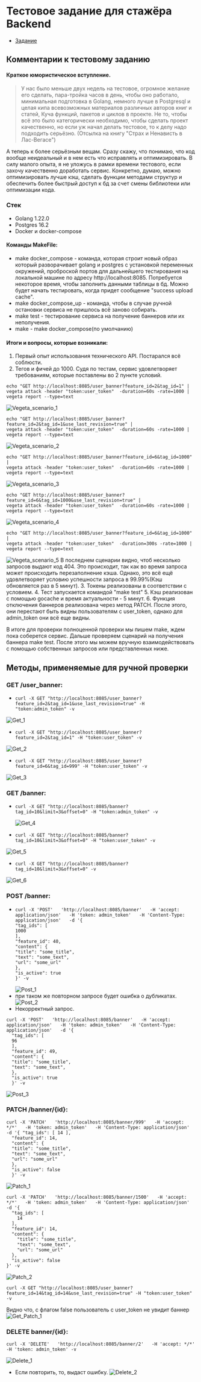 # Тестовое задание для стажёра Backend

- [Задание](./Task.md)

## Комментарии к тестовому заданию

#### Краткое юмористическое вступление.
> У нас было меньше двух недель на тестовое, огромное желание его сделать, пара-тройка часов в день, чтобы оно работало,
минимальная подготовка в Golang, немного лучше в Postgresql и целая кипа всевозможных материалов различных авторов книг и статей,
Куча функций, пакетов и циклов в проекте. Не то, чтобы всё это было категорически необходимо, чтобы сделать проект качественно, 
но если уж начал делать тестовое, то к делу надо подходить серьёзно. (Отсылка на книгу "Страх и Ненависть в Лас-Вегасе")

А теперь к более серьёзным вещам. Сразу скажу, что понимаю, что код вообще неидеальный и в нем есть что исправлять и оптимизировать.
В силу малого опыта, я не уложусь в рамки времени тестового, если захочу качественно доработать сервис.
Конкретно, думаю, можно оптимизировать лучше кэш, сделать функции методами структур и обеспечить более быстрый доступ к бд
за счет смены библиотеки или оптимизации кода.

### Стек
- Golang 1.22.0
- Postgres 16.2
- Docker и docker-compose

#### Команды MakeFile:
- make docker_compose - команда, которая строит новый образ который разворачивает golang и postgres с установкой переменных окружений, 
проброской портов для дальнейшего тестирования на локальной машине по адресу http://localhost:8085. Потребуется некоторое время, 
чтобы заполнить данными таблицы в бд. Можно будет начать тестировать, когда придет сообщение "success upload cache".
- make docker_compose_up - команда, чтобы в случае ручной остановки сервиса не пришлось всё заново собирать.
- make test - тестирование сервиса на получение баннеров или их неполучения.
- make - make docker_compose(по умолчанию)

#### Итоги и вопросы, которые возникали:
1. Первый опыт использования технического API. Постарался всё соблюсти.
2. Тегов и фичей до 1000. Судя по тестам, сервис удовлетворяет требованиям, которые поставлены во 2 пункте условий.
```
echo "GET http://localhost:8085/user_banner?feature_id=2&tag_id=1" | 
vegeta attack -header "token:user_token"  -duration=60s -rate=1000 | 
vegeta report --type=text
```
![Vegeta_scenario_1](./images/vegeta_1.png)
```
echo "GET http://localhost:8085/user_banner?feature_id=2&tag_id=1&use_last_revision=true" | 
vegeta attack -header "token:user_token"  -duration=60s -rate=1000 | 
vegeta report --type=text
```
![Vegeta_scenario_2](./images/vegeta_2.png)
```
echo "GET http://localhost:8085/user_banner?feature_id=6&tag_id=1000" | 
vegeta attack -header "token:user_token"  -duration=60s -rate=1000 | 
vegeta report --type=text
```
![Vegeta_scenario_3](./images/vegeta_3.png)
```
echo "GET http://localhost:8085/user_banner?feature_id=6&tag_id=1000&use_last_revision=true" | 
vegeta attack -header "token:user_token"  -duration=60s -rate=1000 | 
vegeta report --type=text
```
![Vegeta_scenario_4](./images/vegeta_4.png)
```
echo "GET http://localhost:8085/user_banner?feature_id=6&tag_id=1000" |  
vegeta attack -header "token:user_token"  -duration=300s -rate=1000 |  
vegeta report --type=text
```
![Vegeta_scenario_5](./images/vegeta_5.png)
В последнем сценарии видно, чтоб несколько запросов выдают код 404. 
Это происходит, так как во время запроса может проиcходить перезаполнение кэша.
Однако, это всё ещё удовлетворяет условию успешности запроса в 99.99%(Кэш обновляется раз в 5 минут).
3. Токены реализованы в соответствии с условием.
4. Тест запускается командой "make test"
5. Кэш реализован с помощью gocache и время актуальности - 5 минут.
6. Функция отключения баннеров реализована через метод PATCH. 
После этого, они перестают быть видны пользователям с user_token, однако для admin_token они всё еще видны.

В итоге для проверки полноценной проверки мы пишем make, ждем пока соберется сервис. 
Дальше проверяем сценарий на получения баннера make test. 
После этого мы можем вручную взаимодействовать с помощью собственных запросов или представленных ниже.

## Методы, применяемые для ручной проверки
### GET /user_banner:
- ```shell
  curl -X GET "http://localhost:8085/user_banner?feature_id=2&tag_id=1&use_last_revision=true" -H "token:admin_token" -v
  ```
![Get_1](./images/get_1.png)
- ```shell
  curl -X GET "http://localhost:8085/user_banner?feature_id=2&tag_id=1" -H "token:user_token" -v
  ```
![Get_2](./images/get_2.png)
- ```shell
  curl -X GET "http://localhost:8085/user_banner?feature_id=6&tag_id=999" -H "token:user_token" -v
  ```
![Get_3](./images/get_3.png)
### GET /banner:
- ```shell
  curl -X GET "http://localhost:8085/banner?tag_id=10&limit=3&offset=0" -H "token:admin_token" -v
  ```
  ![Get_4](./images/get_4.png)
- ```shell
  curl -X GET "http://localhost:8085/banner?tag_id=10&limit=3&offset=0" -H "token:user_token" -v
  ```
![Get_5](./images/get_5.png)
- ```shell
  curl -X GET "http://localhost:8085/banner?tag_id=10&limit=3&offset=0" -v
  ```
![Get_6](./images/get_6.png)
### POST /banner:
- ```shell
  curl -X 'POST'   'http://localhost:8085/banner'   -H 'accept: application/json'   -H 'token: admin_token'   -H 'Content-Type: application/json'   -d '{
  "tag_ids": [
  1000
  ],
  "feature_id": 40,
  "content": {
  "title": "some_title",
  "text": "some_text",
  "url": "some_url"
  },
  "is_active": true
  }' -v
  ```
  ![Post_1](./images/post_1.png)
- при таком же повторном запросе будет ошибка о дубликатах.
  ![Post_2](./images/post_2.png)
- Некорректный запрос. 
```shell
curl -X 'POST'   'http://localhost:8085/banner'   -H 'accept: application/json'   -H 'token: admin_token'   -H 'Content-Type: application/json'   -d '{
  "tag_ids": [
  96  
  ],
  "feature_id": 49,
  "content": {
  "title": "some_title",
  "text": "some_text",
  },                 
  "is_active": true
  }' -v
  ```
  ![Post_3](./images/post_3.png)

### PATCH /banner/{id}:
```shell
curl -X 'PATCH'   'http://localhost:8085/banner/999'   -H 'accept: */*'   -H 'token: admin_token'   -H 'Content-Type: application/json'   -d '{ "tag_ids": [ 14 ],
  "feature_id": 14,
  "content": {
  "title": "some_title",
  "text": "some_text",
  "url": "some_url"
  },
  "is_active": false
  }' -v
```
![Patch_1](./images/patch_1.png)
```shell
curl -X 'PATCH'   'http://localhost:8085/banner/1500'   -H 'accept: */*'   -H 'token: admin_token'   -H 'Content-Type: application/json'   -d '{
  "tag_ids": [
    14
  ],
  "feature_id": 14,
  "content": {
    "title": "some_title",
    "text": "some_text",
    "url": "some_url"
  },
  "is_active": false
}' -v
```
![Patch_2](./images/patch_2.png)
```shell
curl -X GET "http://localhost:8085/user_banner?feature_id=14&tag_id=14&use_last_revision=true" -H "token:user_token" -v
```
Видно что, с флагом false пользователь с user_token не увидит баннер
![Get_Patch_1](./images/get_patch_1.png)
### DELETE banner/{id}:
```shell
curl -X 'DELETE'   'http://localhost:8085/banner/2'   -H 'accept: */*'   -H 'token: admin_token' -v
```
![Delete_1](./images/delete_1.png)
- Если повторить, то, выдаст ошибку.
  ![Delete_2](./images/delete_2.png)
